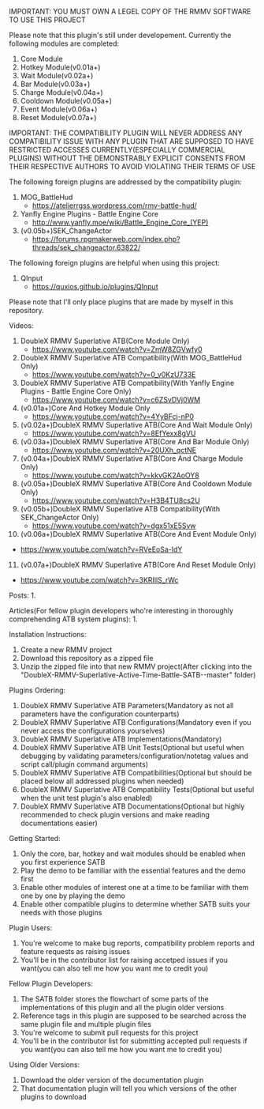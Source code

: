IMPORTANT: YOU MUST OWN A LEGEL COPY OF THE RMMV SOFTWARE TO USE THIS PROJECT

Please note that this plugin's still under developement. Currently the following modules are completed:
1. Core Module
2. Hotkey Module(v0.01a+)
3. Wait Module(v0.02a+)
4. Bar Module(v0.03a+)
5. Charge Module(v0.04a+)
6. Cooldown Module(v0.05a+)
7. Event Module(v0.06a+)
8. Reset Module(v0.07a+)

IMPORTANT: THE COMPATIBILITY PLUGIN WILL NEVER ADDRESS ANY COMPATIBILITY ISSUE WITH ANY PLUGIN THAT ARE SUPPOSED TO HAVE RESTRICTED ACCESSES CURRENTLY(ESPECIALLY COMMERCIAL PLUGINS) WITHOUT THE DEMONSTRABLY EXPLICIT CONSENTS FROM THEIR RESPECTIVE AUTHORS TO AVOID VIOLATING THEIR TERMS OF USE

The following foreign plugins are addressed by the compatibility plugin:
1. MOG_BattleHud
   - https://atelierrgss.wordpress.com/rmv-battle-hud/
2. Yanfly Engine Plugins - Battle Engine Core
   - http://www.yanfly.moe/wiki/Battle_Engine_Core_(YEP)
3. (v0.05b+)SEK_ChangeActor
   - https://forums.rpgmakerweb.com/index.php?threads/sek_changeactor.63822/

The following foreign plugins are helpful when using this project:
1. QInput
   - https://quxios.github.io/plugins/QInput

Please note that I'll only place plugins that are made by myself in this repository.

Videos:
1. DoubleX RMMV Superlative ATB(Core Module Only)
   - https://www.youtube.com/watch?v=ZmW8ZGVwfy0
2. DoubleX RMMV Superlative ATB Compatibility(With MOG_BattleHud Only)
   - https://www.youtube.com/watch?v=0_v0KzU733E
3. DoubleX RMMV Superlative ATB Compatibility(With Yanfly Engine Plugins - Battle Engine Core Only)
   - https://www.youtube.com/watch?v=c6ZSvDVj0WM
4. (v0.01a+)Core And Hotkey Module Only
   - https://www.youtube.com/watch?v=4YyBFcj-nP0
5. (v0.02a+)DoubleX RMMV Superlative ATB(Core And Wait Module Only)
   - https://www.youtube.com/watch?v=8EfYexx8gVU
6. (v0.03a+)DoubleX RMMV Superlative ATB(Core And Bar Module Only)
   - https://www.youtube.com/watch?v=20UXh_qctNE
7. (v0.04a+)DoubleX RMMV Superlative ATB(Core And Charge Module Only)
   - https://www.youtube.com/watch?v=kkvGK2AoOY8
8. (v0.05a+)DoubleX RMMV Superlative ATB(Core And Cooldown Module Only)
   - https://www.youtube.com/watch?v=H3B4TU8cs2U
9. (v0.05b+)DoubleX RMMV Superlative ATB Compatibility(With SEK_ChangeActor Only)
   - https://www.youtube.com/watch?v=dgx51xE5Svw
10. (v0.06a+)DoubleX RMMV Superlative ATB(Core And Event Module Only)
   - https://www.youtube.com/watch?v=RVeEoSa-IdY
11. (v0.07a+)DoubleX RMMV Superlative ATB(Core And Reset Module Only)
   - https://www.youtube.com/watch?v=3KRIllS_rWc

Posts:
1. 

Articles(For fellow plugin developers who're interesting in thoroughly comprehending ATB system plugins):
1. 

Installation Instructions:
1. Create a new RMMV project
2. Download this repository as a zipped file
3. Unzip the zipped file into that new RMMV project(After clicking into the "DoubleX-RMMV-Superlative-Active-Time-Battle-SATB--master" folder)

Plugins Ordering:
1. DoubleX RMMV Superlative ATB Parameters(Mandatory as not all parameters have the configuration counterparts)
2. DoubleX RMMV Superlative ATB Configurations(Mandatory even if you never access the configurations yourselves)
3. DoubleX RMMV Superlative ATB Implementations(Mandatory)
4. DoubleX RMMV Superlative ATB Unit Tests(Optional but useful when debugging by validating parameters/configuration/notetag values and script call/plugin command arguments)
5. DoubleX RMMV Superlative ATB Compatibilities(Optional but should be placed below all addressed plugins when needed)
6. DoubleX RMMV Superlative ATB Compatibility Tests(Optional but useful when the unit test plugin's also enabled)
7. DoubleX RMMV Superlative ATB Documentations(Optional but highly recommended to check plugin versions and make reading documentations easier)

Getting Started:
1. Only the core, bar, hotkey and wait modules should be enabled when you first experience SATB
2. Play the demo to be familiar with the essential features and the demo first
3. Enable other modules of interest one at a time to be familiar with them one by one by playing the demo
4. Enable other compatible plugins to determine whether SATB suits your needs with those plugins

Plugin Users:
1. You're welcome to make bug reports, compatibility problem reports and feature requests as raising issues
2. You'll be in the contributor list for raising accetped issues if you want(you can also tell me how you want me to credit you)

Fellow Plugin Developers:
1. The SATB folder stores the flowchart of some parts of the implementations of this plugin and all the plugin older versions
2. Reference tags in this plugin are supposed to be searched across the same plugin file and multiple plugin files
4. You're welcome to submit pull requests for this project
5. You'll be in the contributor list for submitting accepted pull requests if you want(you can also tell me how you want me to credit you)

Using Older Versions:
1. Download the older version of the documentation plugin
2. That documentation plugin will tell you which versions of the other plugins to download
